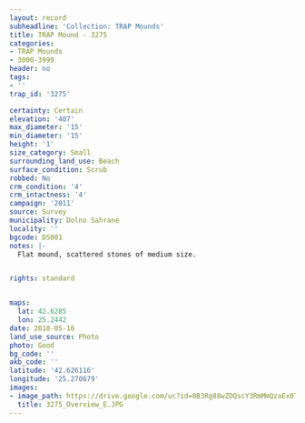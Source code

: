 ```yaml
---
layout: record
subheadline: 'Collection: TRAP Mounds'
title: TRAP Mound - 3275
categories:
- TRAP Mounds
- 3000-3999
header: no
tags:
- ''
trap_id: '3275'

certainty: Certain
elevation: '407'
max_diameter: '15'
min_diameter: '15'
height: '1'
size_category: Small
surrounding_land_use: Beach
surface_condition: Scrub
robbed: No
crm_condition: '4'
crm_intactness: '4'
campaign: '2011'
source: Survey
municipality: Dolno Sahrane
locality: ''
bgcode: DS001
notes: |-
  Flat mound, scattered stones of medium size.


rights: standard


maps:
  lat: 42.6285
  lon: 25.2442
date: 2018-05-16
land_use_source: Photo
photo: Good
bg_code: ''
akb_code: ''
latitude: '42.626116'
longitude: '25.270679'
images:
- image_path: https://drive.google.com/uc?id=0B3Rg88wZDQscY3RmMmQzaEx0TVU
  title: 3275_Overview_E.JPG
---
```

